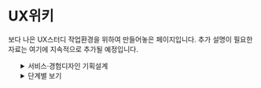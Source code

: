 # UX위키

보다 나은 UX스터디 작업환경을 위하여 만들어놓은 페이지입니다. 추가 설명이 필요한 자료는 여기에 지속적으로 추가될 예정입니다.



<details style="margin-left:5%">
    <summary>
        서비스·경험디자인 기획설계
    </summary>
    <details style="margin-left:5%">
        <summary>
            1. 디자인 개요
        </summary>
    </details>
    <details style="margin-left:5%">
        <summary>
            2. 서비스·경험디자인의 이해
        </summary>
    </details>
    <details style="margin-left:5%">
        <summary>
            3. 서비스·경험디자인 요구사항 파악
        </summary>
    </details>
    <details style="margin-left:5%">
        <summary>
            4. 서비스·경험디자인 수행계획 수립
        </summary>
    </details>
    <details style="margin-left:5%">
        <summary>
            5. 설문설계
        </summary>
    </details>
</details>

<details style="margin-left:5%">
    <summary>
        단계별 보기
    </summary>
    <details style="margin-left:5%">
        <summary>
            기획 단계
        </summary>
    </details>
    <details style="margin-left:5%">
        <summary>
            발견 단계 - Discover
        </summary>
    </details>
    <details style="margin-left:5%">
        <summary>
            정의 단계 - Define
        </summary>
    </details>
    <details style="margin-left:5%">
        <summary>
            개발 단계 - Develop
        </summary>
    </details>
    <details style="margin-left:5%">
        <summary>
            전달 단계 - Deliver
        </summary>
    </details>
</details>
